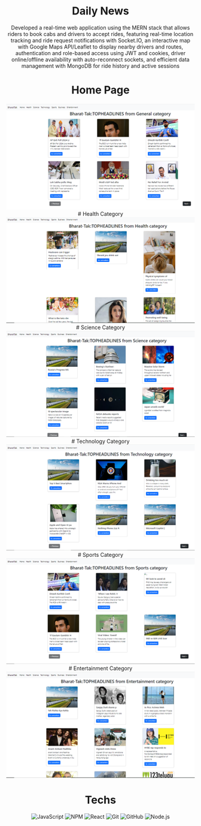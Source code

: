
<div align="center"><h1>Daily News</h1>
Developed a real-time web application using the MERN stack that allows riders to book cabs and drivers to accept rides, featuring real-time location tracking and ride request notifications with Socket.IO, an interactive map with Google Maps API/Leaflet to display nearby drivers and routes, authentication and role-based access using JWT and cookies, driver online/offline availability with auto-reconnect sockets, and efficient data management with MongoDB for ride history and active sessions

# Home Page
<img src = "https://raw.githubusercontent.com/vinita2003/Daily-News/master/Home%20Page%20-%20General%20Category.png">
# Health Category
<img src = "https://raw.githubusercontent.com/vinita2003/Daily-News/master/Health%20Category.png">
# Science Category
<img src = "https://raw.githubusercontent.com/vinita2003/Daily-News/master/Science%20Category.png">
# Technology Category
<img src = "https://raw.githubusercontent.com/vinita2003/Daily-News/master/Technology%20Category.png">
# Sports Category
<img src = "https://raw.githubusercontent.com/vinita2003/Daily-News/master/Sports%20Category.png">
# Entertainment Category
<img src = "https://raw.githubusercontent.com/vinita2003/Daily-News/master/Entertainment%20Category.png">




# Techs
![JavaScript](https://img.shields.io/badge/javascript-%23323330.svg?logo=javascript&logoColor=%23F7DF1E&style=for-the-badge)
![NPM ](https://img.shields.io/badge/NPM-%23000000.svg?logo=npm&logoColor=white&style=for-the-badge)
![React](https://img.shields.io/badge/react-%2320232a.svg?logo=react&logoColor=%2361DAFB&style=for-the-badge)
![Git](https://img.shields.io/badge/git-%23F05033.svg?logo=git&logoColor=white&style=for-the-badge)
![GitHub](https://img.shields.io/badge/github-%23121011.svg?logo=github&logoColor=white&style=for-the-badge)
![Node.js](https://img.shields.io/badge/node.js-339933?logo=Node.js&logoColor=white&style=for-the-badge)

